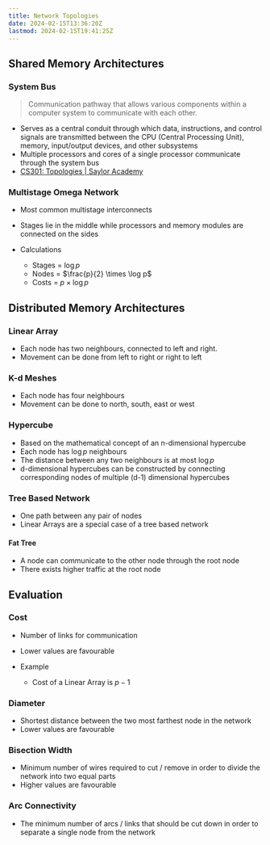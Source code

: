 ```yaml
---
title: Network Topologies
date: 2024-02-15T13:36:20Z
lastmod: 2024-02-15T19:41:25Z
---
```


## Shared Memory Architectures

### System Bus

> Communication pathway that allows various components within a computer system to communicate with each other.

* Serves as a central conduit through which data, instructions, and control signals are transmitted between the CPU (Central Processing Unit), memory, input/output devices, and other subsystems
* Multiple processors and cores of a single processor communicate through the system bus
* [CS301: Topologies | Saylor Academy](https://learn.saylor.org/mod/page/view.php?id=27187 "CS301: Topologies | Saylor Academy")

### Multistage Omega Network

* Most common multistage interconnects
* Stages lie in the middle while processors and memory modules are connected on the sides
* Calculations

  * Stages = $\log p$
  * Nodes = $\frac{p}{2} \times \log p$
  * Costs = $p \times \log p$

## Distributed Memory Architectures

### Linear Array

* Each node has two neighbours, connected to left and right.
* Movement can be done from left to right or right to left

### K-d Meshes

* Each node has four neighbours
* Movement can be done to north, south, east or west

### Hypercube

* Based on the mathematical concept of an n-dimensional hypercube
* Each node has $\log p$ neighbours
* The distance between any two neighbours is at most $\log p$
* d-dimensional hypercubes can be constructed by connecting corresponding nodes of multiple (d-1) dimensional hypercubes

### Tree Based Network

* One path between any pair of nodes
* Linear Arrays are a special case of a tree based network

#### Fat Tree

* A node can communicate to the other node through the root node
* There exists <span class="text-highlight">higher traffic</span> at the root node

## Evaluation

### Cost

* Number of links for communication
* <span class="text-highlight">Lower values</span> are favourable
* Example

  * Cost of a Linear Array is $p-1$

### Diameter

* Shortest distance between the two most farthest node in the network
* <span class="text-highlight">Lower values</span> are favourable

### Bisection Width

* Minimum number of wires required to cut / remove in order to divide the network into two equal parts
* <span class="text-highlight">Higher values</span> are favourable

### Arc Connectivity

* The minimum number of arcs / links that should be cut down in order to separate a single node from the network
